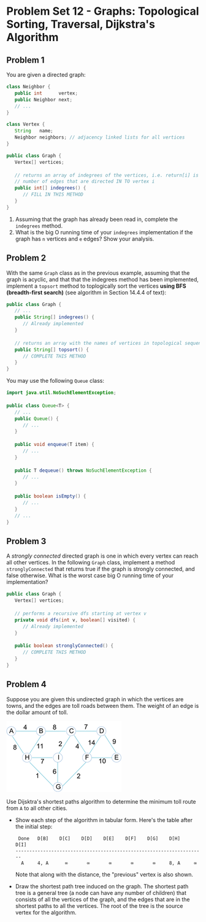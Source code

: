 # Problem Set 12 - Graphs: Topological Sorting, Traversal, Dijkstra's Algorithm

## Problem 1

You are given a directed graph:

```java
class Neighbor {
   public int      vertex;
   public Neighbor next;
   // ...
}
```

```java
class Vertex {
   String   name;
   Neighbor neighbors; // adjacency linked lists for all vertices
}
```

```java
public class Graph {
   Vertex[] vertices;

   // returns an array of indegrees of the vertices, i.e. return[i] is the
   // number of edges that are directed IN TO vertex i
   public int[] indegrees() {
      // FILL IN THIS METHOD
   }
}
```

1. Assuming that the graph has already been read in, complete the `indegrees` method.
2. What is the big O running time of your `indegrees` implementation if the graph has `n` vertices and `e` edges? Show your analysis.

## Problem 2

With the same `Graph` class as in the previous example, assuming that the graph is acyclic, and that that the indegrees method has been implemented, implement a `topsort` method to toplogically sort the vertices **using BFS (breadth-first search)** (see algorithm in Section 14.4.4 of text):

```java
public class Graph {
   // ...
   public String[] indegrees() {
      // Already implemented
   }

   // returns an array with the names of vertices in topological sequence
   public String[] topsort() {
      // COMPLETE THIS METHOD
   }
}
```

You may use the following `Queue` class:

```java
import java.util.NoSuchElementException;

public class Queue<T> {
   // ...
   public Queue() {
      // ...
   }

   public void enqueue(T item) {
      // ...
   }

   public T dequeue() throws NoSuchElementException {
      // ...
   }

   public boolean isEmpty() {
      // ...
   }
   // ...
}
```

## Problem 3

A _strongly connected_ directed graph is one in which every vertex can reach all other vertices. In the following `Graph` class, implement a method `stronglyConnected` that returns true if the graph is strongly connected, and false otherwise. What is the worst case big O running time of your implementation?

```java
public class Graph {
   Vertex[] vertices;

   // performs a recursive dfs starting at vertex v
   private void dfs(int v, boolean[] visited) {
      // Already implemented
   }

   public boolean stronglyConnected() {
      // COMPLETE THIS METHOD
   }
}
```

## Problem 4

Suppose you are given this undirected graph in which the vertices are towns, and the edges are toll roads between them. The weight of an edge is the dollar amount of toll.

![Town Graph](img/Set_12-04.png)

Use Dijsktra's shortest paths algorithm to determine the minimum toll route from `A` to all other cities.

-  Show each step of the algorithm in tabular form. Here's the table after the initial step:

   ```
    Done   D[B]    D[C]    D[D]    D[E]    D[F]    D[G]    D[H]    D[I]
   ---------------------------------------------------------------------
     A     4, A      ∞       ∞       ∞       ∞       ∞     8, A     ∞
   ```

   Note that along with the distance, the "previous" vertex is also shown.

-  Draw the shortest path tree induced on the graph. The shortest path tree is a general tree (a node can have any number of children) that consists of all the vertices of the graph, and the edges that are in the shortest paths to all the vertices. The root of the tree is the source vertex for the algorithm.
